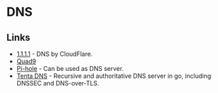 # DNS

## Links

* [1.1.1.1](https://one.one.one.one/) - DNS by CloudFlare.
* [Quad9](https://www.quad9.net/)
* [Pi-hole](https://pi-hole.net/) - Can be used as DNS server.
* [Tenta DNS](https://github.com/tenta-browser/tenta-dns) - Recursive and authoritative DNS server in go, including DNSSEC and DNS-over-TLS.

